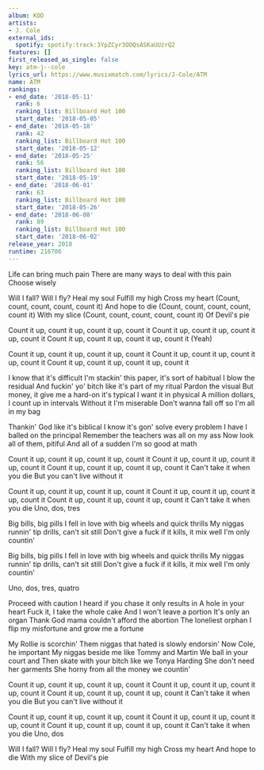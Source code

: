 ```yaml
---
album: KOD
artists:
- J. Cole
external_ids:
  spotify: spotify:track:3YpZCyr3OOQsASKaUUzrQ2
features: []
first_released_as_single: false
key: atm-j--cole
lyrics_url: https://www.musixmatch.com/lyrics/J-Cole/ATM
name: ATM
rankings:
- end_date: '2018-05-11'
  rank: 6
  ranking_list: Billboard Hot 100
  start_date: '2018-05-05'
- end_date: '2018-05-18'
  rank: 42
  ranking_list: Billboard Hot 100
  start_date: '2018-05-12'
- end_date: '2018-05-25'
  rank: 56
  ranking_list: Billboard Hot 100
  start_date: '2018-05-19'
- end_date: '2018-06-01'
  rank: 63
  ranking_list: Billboard Hot 100
  start_date: '2018-05-26'
- end_date: '2018-06-08'
  rank: 89
  ranking_list: Billboard Hot 100
  start_date: '2018-06-02'
release_year: 2018
runtime: 216706
---
```

Life can bring much pain
There are many ways to deal with this pain
Choose wisely

Will I fall? Will I fly?
Heal my soul
Fulfill my high
Cross my heart (Count, count, count, count, count it)
And hope to die (Count, count, count, count, count it)
With my slice (Count, count, count, count, count it)
Of Devil's pie

Count it up, count it up, count it up, count it
Count it up, count it up, count it up, count it
Count it up, count it up, count it up, count it (Yeah)

Count it up, count it up, count it up, count it
Count it up, count it up, count it up, count it
Count it up, count it up, count it up, count it

I know that it's difficult
I'm stackin' this paper, it's sort of habitual
I blow the residual
And fuckin' yo' bitch like it's part of my ritual
Pardon the visual
But money, it give me a hard-on it's typical
I want it in physical
A million dollars, I count up in intervals
Without it I'm miserable
Don't wanna fall off so I'm all in my bag

Thankin' God like it's biblical
I know it's gon' solve every problem I have
I balled on the principal
Remember the teachers was all on my ass
Now look all of them, pitiful
And all of a sudden I'm so good at math

Count it up, count it up, count it up, count it
Count it up, count it up, count it up, count it
Count it up, count it up, count it up, count it
Can't take it when you die
But you can't live without it

Count it up, count it up, count it up, count it
Count it up, count it up, count it up, count it
Count it up, count it up, count it up, count it
Can't take it when you die
Uno, dos, tres

Big bills, big pills
I fell in love with big wheels and quick thrills
My niggas runnin' tip drills, can't sit still
Don't give a fuck if it kills, it mix well
I'm only countin'

Big bills, big pills
I fell in love with big wheels and quick thrills
My niggas runnin' tip drills, can't sit still
Don't give a fuck if it kills, it mix well
I'm only countin'

Uno, dos, tres, quatro

Proceed with caution
I heard if you chase it only results in
A hole in your heart
Fuck it, I take the whole cake
And I won't leave a portion
It's only an organ
Thank God mama couldn't afford the abortion
The loneliest orphan
I flip my misfortune and grow me a fortune

My Rollie is scorchin'
Them niggas that hated is slowly endorsin'
Now Cole, he important
My niggas beside me like Tommy and Martin
We ball in your court and
Then skate with your bitch like we Tonya Harding
She don't need her garments
She horny from all the money we countin'

Count it up, count it up, count it up, count it
Count it up, count it up, count it up, count it
Count it up, count it up, count it up, count it
Can't take it when you die
But you can't live without it

Count it up, count it up, count it up, count it
Count it up, count it up, count it up, count it
Count it up, count it up, count it up, count it
Can't take it when you die
Uno, dos

Will I fall? Will I fly?
Heal my soul
Fulfill my high
Cross my heart
And hope to die
With my slice of Devil's pie
